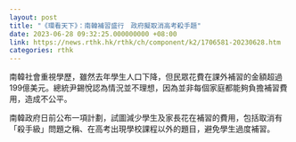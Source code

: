 ```yaml
---
layout: post
title: "《環看天下》：南韓補習盛行　政府擬取消高考殺手題"
date: 2023-06-28 09:32:25.000000000 +08:00
link: https://news.rthk.hk/rthk/ch/component/k2/1706581-20230628.htm
categories: rthk
---
```


南韓社會重視學歷，雖然去年學生人口下降，但民眾花費在課外補習的金額超過199億美元。總統尹錫悅認為情況並不理想，因為並非每個家庭都能夠負擔補習費用，造成不公平。

南韓政府日前公布一項計劃，試圖減少學生及家長花在補習的費用，包括取消有「殺手級」問題之稱、在高考出現學校課程以外的題目，避免學生過度補習。
